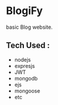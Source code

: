 # BlogiFy
basic Blog website.
## Tech Used : 
- nodejs
- expresjs
- JWT
- mongodb
- ejs
- mongoose
- etc
